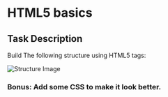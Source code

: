 # HTML5 basics

## Task Description

Build The following structure using HTML5 tags:

![Structure Image](https://github.com/omar-the-junior/omar-the-junior/assets/44696488/feb5b905-7e97-44a8-89ae-81fef1b8c5d9)

### Bonus: Add some CSS to make it look better.
